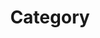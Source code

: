 ---
title: "Category"
layout: categories
permalink: /categories/
author_profile: true
sidebar_main: true 
---